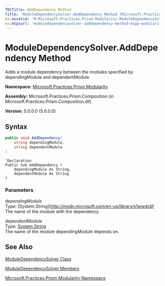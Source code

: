```yaml
---
TOCTitle: AddDependency Method
Title: 'ModuleDependencySolver.AddDependency Method (Microsoft.Practices.Prism.Modularity)'
ms:assetid: 'M:Microsoft.Practices.Prism.Modularity.ModuleDependencySolver.AddDependency(System.String,System.String)'
ms:mtpsurl: 'moduledependencysolver-adddependency-method-mspp-modularity.md'
---
```



# ModuleDependencySolver.AddDependency Method

Adds a module dependency between the modules specified by dependingModule and dependentModule.

**Namespace:** [Microsoft.Practices.Prism.Modularity](/patterns-practices/reference/mspp-modularity-namespace)

**Assembly:** Microsoft.Practices.Prism.Composition (in Microsoft.Practices.Prism.Composition.dll)

**Version:** 5.0.0.0 (5.0.0.0)

## Syntax

```C#
public void AddDependency(
	string dependingModule,
	string dependentModule
)
```

```VB
'Declaration
Public Sub AddDependency ( 
	dependingModule As String,
	dependentModule As String
)
```

### Parameters

*dependingModule*  
Type: [System.String](http://msdn.microsoft.com/en-us/library/s1wwdcbf  
The name of the module with the dependency.

*dependentModule*  
Type: [System.String](http://msdn.microsoft.com/en-us/library/s1wwdcbf)  
The name of the module dependingModule depends on.

## See Also

[ModuleDependencySolver Class](/patterns-practices/reference/moduledependencysolver-class-mspp-modularity)

[ModuleDependencySolver Members](/patterns-practices/reference/moduledependencysolver-members-mspp-modularity)

[Microsoft.Practices.Prism.Modularity Namespace](/patterns-practices/reference/mspp-modularity-namespace)
